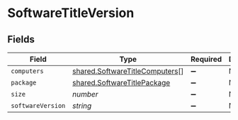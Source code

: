 # SoftwareTitleVersion


## Fields

| Field                                                                            | Type                                                                             | Required                                                                         | Description                                                                      | Example                                                                          |
| -------------------------------------------------------------------------------- | -------------------------------------------------------------------------------- | -------------------------------------------------------------------------------- | -------------------------------------------------------------------------------- | -------------------------------------------------------------------------------- |
| `computers`                                                                      | [shared.SoftwareTitleComputers](../../models/shared/softwaretitlecomputers.md)[] | :heavy_minus_sign:                                                               | N/A                                                                              |                                                                                  |
| `package`                                                                        | [shared.SoftwareTitlePackage](../../models/shared/softwaretitlepackage.md)       | :heavy_minus_sign:                                                               | N/A                                                                              |                                                                                  |
| `size`                                                                           | *number*                                                                         | :heavy_minus_sign:                                                               | N/A                                                                              | 1                                                                                |
| `softwareVersion`                                                                | *string*                                                                         | :heavy_minus_sign:                                                               | N/A                                                                              | 64.0.3282.119                                                                    |